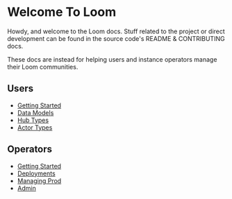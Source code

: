 # Welcome To Loom
Howdy, and welcome to the Loom docs. Stuff related to the project or direct development can be found in the source code's README & CONTRIBUTING docs.

These docs are instead for helping users and instance operators manage their Loom communities.

## Users
* [Getting Started](./users/getting_started.md)
* [Data Models](./users/data_model.md)
* [Hub Types](./users/hub_types.md)
* [Actor Types](./users/actor_types.md)

## Operators
* [Getting Started](./operators/setup_production.md)
* [Deployments](./operators/deployments.md)
* [Managing Prod](./operators/managing_prod.md)
* [Admin](./operators/admin.md)
